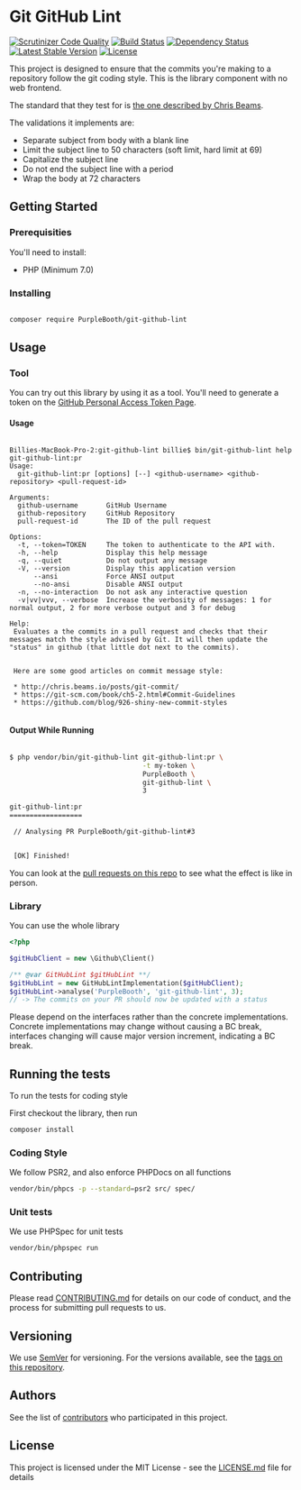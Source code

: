# Git GitHub Lint

[![Scrutinizer Code Quality](https://scrutinizer-ci.com/g/PurpleBooth/git-github-lint/badges/quality-score.png?b=master)](https://scrutinizer-ci.com/g/PurpleBooth/git-github-lint/?branch=master)
[![Build Status](https://travis-ci.org/PurpleBooth/git-github-lint.svg?branch=master)](https://travis-ci.org/PurpleBooth/git-github-lint)
[![Dependency Status](https://www.versioneye.com/user/projects/579afcf63815c8005161534d/badge.svg?style=flat-square)](https://www.versioneye.com/user/projects/579afcf63815c8005161534d)
[![Latest Stable Version](https://poser.pugx.org/purplebooth/git-github-lint/v/stable)](https://packagist.org/packages/purplebooth/git-github-lint)
[![License](https://poser.pugx.org/purplebooth/git-github-lint/license)](https://packagist.org/packages/purplebooth/git-github-lint)

This project is designed to ensure that the commits you're making to a
repository follow the git coding style. This is the library component
with no web frontend.

The standard that they test for is [the one described by Chris Beams].

The validations it implements are:

* Separate subject from body with a blank line
* Limit the subject line to 50 characters (soft limit, hard limit at 69)
* Capitalize the subject line
* Do not end the subject line with a period
* Wrap the body at 72 characters

[the one described by Chris Beams]: http://chris.beams.io/posts/git-commit/

## Getting Started

### Prerequisities

You'll need to install:

 * PHP (Minimum 7.0)

### Installing

```bash

composer require PurpleBooth/git-github-lint

```

## Usage

### Tool

You can try out this library by using it as a tool. You'll need to
generate a token on the [GitHub Personal Access Token Page](https://github.com/settings/tokens/new?scopes=repo).

#### Usage

```

Billies-MacBook-Pro-2:git-github-lint billie$ bin/git-github-lint help git-github-lint:pr
Usage:
  git-github-lint:pr [options] [--] <github-username> <github-repository> <pull-request-id>

Arguments:
  github-username       GitHub Username
  github-repository     GitHub Repository
  pull-request-id       The ID of the pull request

Options:
  -t, --token=TOKEN     The token to authenticate to the API with.
  -h, --help            Display this help message
  -q, --quiet           Do not output any message
  -V, --version         Display this application version
      --ansi            Force ANSI output
      --no-ansi         Disable ANSI output
  -n, --no-interaction  Do not ask any interactive question
  -v|vv|vvv, --verbose  Increase the verbosity of messages: 1 for normal output, 2 for more verbose output and 3 for debug

Help:
 Evaluates a the commits in a pull request and checks that their messages match the style advised by Git. It will then update the "status" in github (that little dot next to the commits).


 Here are some good articles on commit message style:

 * http://chris.beams.io/posts/git-commit/
 * https://git-scm.com/book/ch5-2.html#Commit-Guidelines
 * https://github.com/blog/926-shiny-new-commit-styles


```

#### Output While Running

```bash

$ php vendor/bin/git-github-lint git-github-lint:pr \
                                 -t my-token \
                                 PurpleBooth \
                                 git-github-lint \
                                 3

git-github-lint:pr
==================

 // Analysing PR PurpleBooth/git-github-lint#3


 [OK] Finished!

```

You can look at the [pull requests on this repo] to see what the effect
is like in person.

[pull requests on this repo]: https://github.com/PurpleBooth/git-github-lint/pull/3

### Library

You can use the whole library

```php
<?php

$gitHubClient = new \Github\Client()

/** @var GitHubLint $gitHubLint **/
$gitHubLint = new GitHubLintImplementation($gitHubClient);
$gitHubLint->analyse('PurpleBooth', 'git-github-lint', 3);
// -> The commits on your PR should now be updated with a status
```

Please depend on the interfaces rather than the concrete
implementations. Concrete implementations may change without causing a
BC break, interfaces changing will cause major version increment,
indicating a BC break.

## Running the tests

To run the tests for coding style

First checkout the library, then run

```bash
composer install
```

### Coding Style

We follow PSR2, and also enforce PHPDocs on all functions

```bash
vendor/bin/phpcs -p --standard=psr2 src/ spec/
```

### Unit tests

We use PHPSpec for unit tests

```bash
vendor/bin/phpspec run
```

## Contributing

Please read [CONTRIBUTING.md](CONTRIBUTING.md) for details on our code
of conduct, and the process for submitting pull requests to us.

## Versioning

We use [SemVer](http://semver.org/) for versioning. For the versions
available, see the [tags on this repository](https://github.com/purplebooth/git-github-lint/tags).

## Authors

See the list of [contributors](https://github.com/purplebooth/git-github-lint/contributors) who participated in this project.

## License

This project is licensed under the MIT License - see the [LICENSE.md](LICENSE.md) file for details
